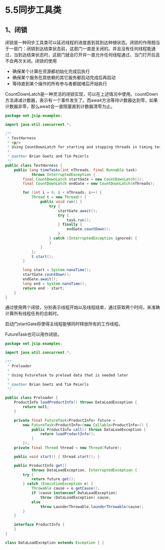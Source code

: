 # 5.5同步工具类

## 1、闭锁

闭锁是一种同步工具类可以延迟线程的进度直到其到达种植状态。闭锁的作用相当于一扇门：闭锁到达结束状态前，这扇门一直是关闭的。并且没有任何线程能通过，当到达结束状态时，这扇门就会打开并一直允许任何线程通过，当门打开后且不会再次关闭。闭锁的使用

* 确保某个计算在资源都初始化完成后执行
* 确保某个服务在其依赖的其它服务都启动完成后再启动
* 等待直到某个操作的所有参与者都就绪后开始执行

CountDownLatch是一种灵活的闭锁实现，可以在上述情况中使用。countDown方法递减计数器，表示有一个事件发生了。而await方法等待计数器达到零，如果计数器非零，那么await会一直阻塞直到计数器清零为止。



```java
package net.jcip.examples;

import java.util.concurrent.*;

/**
 * TestHarness
 * <p/>
 * Using CountDownLatch for starting and stopping threads in timing tests
 *
 * @author Brian Goetz and Tim Peierls
 */
public class TestHarness {
    public long timeTasks(int nThreads, final Runnable task)
            throws InterruptedException {
        final CountDownLatch startGate = new CountDownLatch(1);
        final CountDownLatch endGate = new CountDownLatch(nThreads);

        for (int i = 0; i < nThreads; i++) {
            Thread t = new Thread() {
                public void run() {
                    try {
                        startGate.await();
                        try {
                            task.run();
                        } finally {
                            endGate.countDown();
                        }
                    } catch (InterruptedException ignored) {
                    }
                }
            };
            t.start();
        }

        long start = System.nanoTime();
        startGate.countDown();
        endGate.await();
        long end = System.nanoTime();
        return end - start;
    }
}
```

通过使用两个闭锁，分别表示线程开始以及线程结束，通过获取两个时间，来准确计算所有线程任务的总耗时。

启动门startGate将使得主线程能够同时释放所有的工作线程。



FutureTask也可以用作闭锁。



```java
package net.jcip.examples;

import java.util.concurrent.*;

/**
 * Preloader
 *
 * Using FutureTask to preload data that is needed later
 *
 * @author Brian Goetz and Tim Peierls
 */

public class Preloader {
    ProductInfo loadProductInfo() throws DataLoadException {
        return null;
    }

    private final FutureTask<ProductInfo> future =
        new FutureTask<ProductInfo>(new Callable<ProductInfo>() {
            public ProductInfo call() throws DataLoadException {
                return loadProductInfo();
            }
        });
    private final Thread thread = new Thread(future);

    public void start() { thread.start(); }

    public ProductInfo get()
            throws DataLoadException, InterruptedException {
        try {
            return future.get();
        } catch (ExecutionException e) {
            Throwable cause = e.getCause();
            if (cause instanceof DataLoadException)
                throw (DataLoadException) cause;
            else
                throw LaunderThrowable.launderThrowable(cause);
        }
    }

    interface ProductInfo {
    }
}

class DataLoadException extends Exception { }
```
